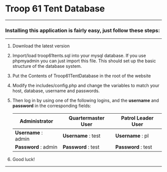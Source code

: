 # Troop 61 Tent Database
- - - -

### Installing this application is fairly easy, just follow these steps:
****


1. Download the latest version

2. Import/load troop61tents.sql into your mysql database. If you use phpmyadmin you can just import this file. This should set up the basic structure of the database system.

3. Put the Contents of Troop61TentDatabase in the root of the website

4. Modify the includes/config.php and change the variables to match your host, database, username and passwords.

5. Then log in by using one of the following logins, and the **username** and **password** in the corresponding fields:


   Administrator        | Quartermaster User  | Patrol Leader User
   ---------------------| --------------------| ---------------------
   **Username** : admin | **Username** : test | **Username** : pl
   **Password** : admin | **Password** : test | **Password** : test

6. Good luck!  

- - - -
